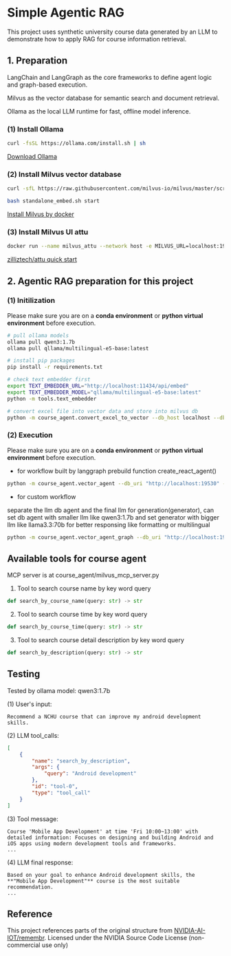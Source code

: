 # Simple Agentic RAG

This project uses synthetic university course data generated by an LLM to demonstrate how to apply RAG for course information retrieval.

## 1. Preparation

LangChain and LangGraph as the core frameworks to define agent logic and graph-based execution.

Milvus as the vector database for semantic search and document retrieval.

Ollama as the local LLM runtime for fast, offline model inference.

### (1) Install Ollama
```bash
curl -fsSL https://ollama.com/install.sh | sh
```
[Download Ollama](https://ollama.com/download/linux)


### (2) Install Milvus vector database
```bash
curl -sfL https://raw.githubusercontent.com/milvus-io/milvus/master/scripts/standalone_embed.sh -o standalone_embed.sh

bash standalone_embed.sh start
```
[Install Milvus by docker](https://milvus.io/docs/zh-hant/install_standalone-docker.md)


### (3) Install Milvus UI attu
```bash
docker run --name milvus_attu --network host -e MILVUS_URL=localhost:19530 zilliz/attu:v2.5
```
[zilliztech/attu quick start](https://github.com/zilliztech/attu?tab=readme-ov-file#quick-start)


## 2. Agentic RAG preparation for this project

### (1) Initilization
Please make sure you are on a **conda environment** or **python virtual environment** before execution.
```bash
# pull ollama models
ollama pull qwen3:1.7b
ollama pull qllama/multilingual-e5-base:latest

# install pip packages
pip install -r requirements.txt

# check text embedder first
export TEXT_EMBEDDER_URL="http://localhost:11434/api/embed"
export TEXT_EMBEDDER_MODEL="qllama/multilingual-e5-base:latest"
python -m tools.text_embedder

# convert excel file into vector data and store into milvus db
python -m course_agent.convert_excel_to_vector --db_host localhost --db_port 19530
```

### (2) Execution
Please make sure you are on a **conda environment** or **python virtual environment** before execution.

* for workflow built by langgraph prebuild function create_react_agent()
```bash
python -m course_agent.vector_agent --db_uri "http://localhost:19530" --ollama_uri "http://localhost:11434" --ollama_model "qwen3:1.7b"
```

* for custom workflow

separate the llm db agent and the final llm for generation(generator), can set db agent with smaller llm like qwen3:1.7b and set generator with bigger llm like llama3.3:70b for better responsing like formatting or multilingual

```bash
python -m course_agent.vector_agent_graph --db_uri "http://localhost:19530" --ollama_uri "http://localhost:11434" --llm_db_agent "qwen3:1.7b" --llm_generator "qwen3:1.7b"
```

## Available tools for course agent

MCP server is at course_agent/milvus_mcp_server.py

1. Tool to search course name by key word query
```python
def search_by_course_name(query: str) -> str
```

2. Tool to search course time by key word query
```python
def search_by_course_time(query: str) -> str
```

3. Tool to search course detail description by key word query
```python
def search_by_description(query: str) -> str
```


## Testing

Tested by ollama model: qwen3:1.7b

(1) User's input:

```
Recommend a NCHU course that can improve my android development skills.
```

(2) LLM tool_calls: 
```json
[
    {
        "name": "search_by_description",
        "args": {
            "query": "Android development"
        },
        "id": "tool-0",
        "type": "tool_call"
    }
]
```

(3) Tool message: 
```
Course 'Mobile App Development' at time 'Fri 10:00~13:00' with detailed information: Focuses on designing and building Android and iOS apps using modern development tools and frameworks.
...
```

(4) LLM final response:
```
Based on your goal to enhance Android development skills, the **"Mobile App Development"** course is the most suitable recommendation.
...
```

## Reference

This project references parts of the original structure from [NVIDIA-AI-IOT/remembr](https://github.com/NVIDIA-AI-IOT/remembr). Licensed under the NVIDIA Source Code License (non-commercial use only)